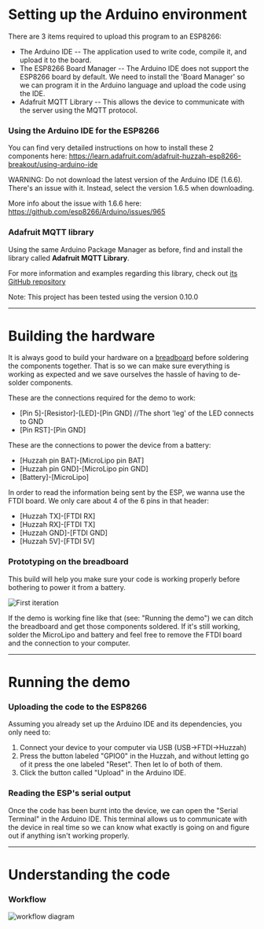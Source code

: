 Setting up the Arduino environment
==================================

There are 3 items required to upload this program to an ESP8266:

- The Arduino IDE -- The application used to write code, compile it, and upload
  it to the board.
- The ESP8266 Board Manager -- The Arduino IDE does not support the ESP8266 board
  by default. We need to install the 'Board Manager' so we can program it in the
  Arduino language and upload the code using the IDE.
- Adafruit MQTT Library -- This allows the device to communicate with the server
  using the MQTT protocol.

### Using the Arduino IDE for the ESP8266

You can find very detailed instructions on how to install these 2 components here:
https://learn.adafruit.com/adafruit-huzzah-esp8266-breakout/using-arduino-ide

WARNING: Do not download the latest version of the Arduino IDE (1.6.6). There's
an issue with it. Instead, select the version 1.6.5 when downloading.

More info about the issue with 1.6.6 here: https://github.com/esp8266/Arduino/issues/965

### Adafruit MQTT library

Using the same Arduino Package Manager as before, find and install the library
called **Adafruit MQTT Library**.

For more information and examples regarding this library, check out
[its GitHub repository](https://github.com/adafruit/Adafruit_MQTT_Library)

Note: This project has been tested using the version 0.10.0

--------------------------------------------------------------------------------

Building the hardware
=====================

It is always good to build your hardware on a
[breadboard](https://learn.sparkfun.com/tutorials/how-to-use-a-breadboard)
before soldering the components together. That is so we can make sure everything
is working as expected and we save ourselves the hassle of having to de-solder
components.

These are the connections required for the demo to work:

- [Pin 5]-[Resistor]-[LED]-[Pin GND] //The short 'leg' of the LED connects to GND
- [Pin RST]-[Pin GND]

These are the connections to power the device from a battery:

- [Huzzah pin BAT]-[MicroLipo pin BAT]
- [Huzzah pin GND]-[MicroLipo pin GND]
- [Battery]-[MicroLipo]

In order to read the information being sent by the ESP, we wanna use the FTDI board.
We only care about 4 of the 6 pins in that header:

- [Huzzah TX]-[FTDI RX]
- [Huzzah RX]-[FTDI TX]
- [Huzzah GND]-[FTDI GND]
- [Huzzah 5V]-[FTDI 5V]

### Prototyping on the breadboard

This build will help you make sure your code is working properly before bothering
to power it from a battery.

![First iteration](https://i.imgur.com/bW1YpBa.jpg)

If the demo is working fine like that (see: "Running the demo") we can ditch the
breadboard and get those components soldered. If it's still working, solder the
MicroLipo and battery and feel free to remove the FTDI board and the connection
to your computer.

--------------------------------------------------------------------------------

Running the demo
================

### Uploading the code to the ESP8266

Assuming you already set up the Arduino IDE and its dependencies, you only need to:

1. Connect your device to your computer via USB (USB->FTDI->Huzzah)
2. Press the button labeled "GPIO0" in the Huzzah, and without letting go of it
   press the one labeled "Reset". Then let lo of both of them.
3. Click the button called "Upload" in the Arduino IDE.

### Reading the ESP's serial output

Once the code has been burnt into the device, we can open the "Serial Terminal"
in the Arduino IDE. This terminal allows us to communicate with the device in real
time so we can know what exactly is going on and figure out if anything isn't working
properly.

--------------------------------------------------------------------------------

Understanding the code
======================

### Workflow

![workflow diagram](https://i.imgur.com/o1GcZ1Z.png)
